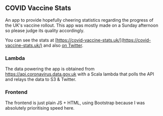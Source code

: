 ## COVID Vaccine Stats

An app to provide hopefully cheering statistics regarding the progress of the UK's vaccine rollout. This app was mostly made on a Sunday afternoon so please judge its quality accordingly.

You can see the stats at [https://covid-vaccine-stats.uk/](https://covid-vaccine-stats.uk/) and also [on Twitter](https://twitter.com/stats_vaccine).

### Lambda

The data powering the app is obtained from https://api.coronavirus.data.gov.uk with a Scala lambda that polls the API and relays the data to S3 & Twitter.

### Frontend

The frontend is just plain JS + HTML, using Bootstrap because I was absolutely prioritising speed here.
